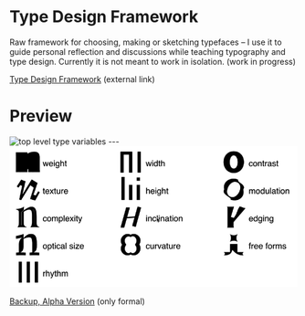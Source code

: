 # Type Design Framework
Raw framework for choosing, making or sketching typefaces – I use it to guide personal reflection and discussions while teaching typography and type design. Currently it is not meant to work in isolation. (work in progress)

[Type Design Framework](http://manuel.vongebhardi.de/theory/typedesign-framework/) (external link)<br/>

Preview
===
<img src="media/Preview__FormalVariablesFlatText.png" width="600" alt="top level type variables"/>
---
<img src="media/type-variables.gif" width="600" alt="top level type variables"/>



[Backup, Alpha Version](http://manuel.vongebhardi.de/theory/typedesign-framework/alpha.html) (only formal)
